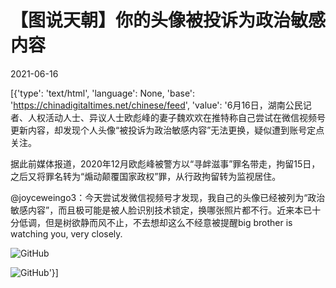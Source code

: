 # 【图说天朝】你的头像被投诉为政治敏感内容

2021-06-16

[{'type': 'text/html', 'language': None, 'base': 'https://chinadigitaltimes.net/chinese/feed', 'value': '6月16日，湖南公民记者、人权活动人士、异议人士欧彪峰的妻子魏欢欢在推特称自己尝试在微信视频号更新内容，却发现个人头像“被投诉为政治敏感内容”无法更换，疑似遭到账号定点关注。

据此前媒体报道，2020年12月欧彪峰被警方以“寻衅滋事”罪名带走，拘留15日，之后又将罪名转为“煽动颠覆国家政权”罪，从行政拘留转为监视居住。



@joyceweingo3：今天尝试发微信视频号才发现，我自己的头像已经被列为“政治敏感内容”，而且极可能是被人脸识别技术锁定，换哪张照片都不行。近来本已十分低调，但是树欲静而风不止，不去想却这么不经意被提醒big brother is watching you, very closely.



![GitHub](https://chinadigitaltimes.net/chinese/files/2021/06/image-1623851089200.png)

![GitHub](https://chinadigitaltimes.net/chinese/files/2021/06/image-1623851017600.png)'}]